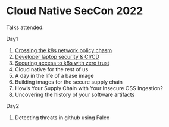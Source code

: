 # Cloud Native SecCon 2022

Talks attended:

Day1

1. [Crossing the k8s network policy chasm](https://static.sched.com/hosted_files/cloudnativesecurityconna22/29/CNSCON-Keynote-mfoster.pdf) 
2. [Developer laptop security & CI/CD](https://static.sched.com/hosted_files/cloudnativesecurityconna22/fe/Jeremy%20Colvin%20Uptycs%20Developer%20Laptop%20Keynote.pptx.pdf)
3. [Securing access to k8s with zero trust](https://static.sched.com/hosted_files/cloudnativesecurityconna22/24/KubeCon%202022-Securing%20Access%20to%20Kubernetes%20with%20Zero%20Trust%20Principles.pptx)
4. Cloud native for the rest of us
5. A day in the life of a base image
6. Building images for the secure supply chain
7. How’s Your Supply Chain with Your Insecure OSS Ingestion?
8. Uncovering the history of your software artifacts

Day2

1. Detecting threats in github using Falco